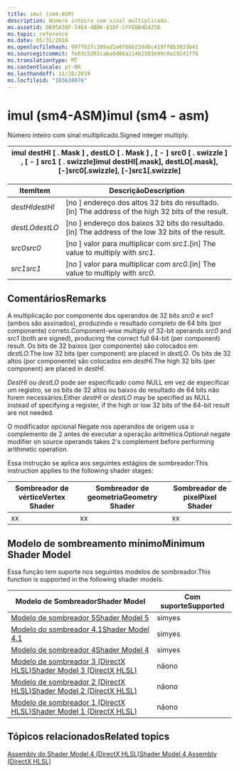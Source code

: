 ```yaml
---
title: imul (sm4-ASM)
description: Número inteiro com sinal multiplicado.
ms.assetid: DB95A38F-54E4-4BB6-81DF-CFFEBB4D425B
ms.topic: reference
ms.date: 05/31/2018
ms.openlocfilehash: 997f62fc389ad1e0fb6b23dd6c419ff8b3933b41
ms.sourcegitcommit: fe03c5d92ca6a0d66a114b2303e99c0a19241ffb
ms.translationtype: MT
ms.contentlocale: pt-BR
ms.lasthandoff: 11/20/2019
ms.locfileid: "103638876"
---
```

# <a name="imul-sm4---asm"></a><span data-ttu-id="222ae-103">imul (sm4-ASM)</span><span class="sxs-lookup"><span data-stu-id="222ae-103">imul (sm4 - asm)</span></span>

<span data-ttu-id="222ae-104">Número inteiro com sinal multiplicado.</span><span class="sxs-lookup"><span data-stu-id="222ae-104">Signed integer multiply.</span></span>



| <span data-ttu-id="222ae-105">imul destHI \[ . Mask \] , destLO \[ . Mask \] , \[ - \] src0 \[ . swizzle \] , \[ - \] src1 \[ . swizzle\]</span><span class="sxs-lookup"><span data-stu-id="222ae-105">imul destHI\[.mask\], destLO\[.mask\], \[-\]src0\[.swizzle\], \[-\]src1\[.swizzle\]</span></span> |
|-------------------------------------------------------------------------------------|



 



| <span data-ttu-id="222ae-106">Item</span><span class="sxs-lookup"><span data-stu-id="222ae-106">Item</span></span>                                                                                           | <span data-ttu-id="222ae-107">Descrição</span><span class="sxs-lookup"><span data-stu-id="222ae-107">Description</span></span>                                                      |
|------------------------------------------------------------------------------------------------|------------------------------------------------------------------|
| <span data-ttu-id="222ae-108"><span id="destHI"></span><span id="desthi"></span><span id="DESTHI"></span>*destHI*</span><span class="sxs-lookup"><span data-stu-id="222ae-108"><span id="destHI"></span><span id="desthi"></span><span id="DESTHI"></span>*destHI*</span></span><br/> | <span data-ttu-id="222ae-109">\[no \] endereço dos altos 32 bits do resultado.</span><span class="sxs-lookup"><span data-stu-id="222ae-109">\[in\] The address of the high 32 bits of the result.</span></span><br/> |
| <span data-ttu-id="222ae-110"><span id="destLO"></span><span id="destlo"></span><span id="DESTLO"></span>*destLO*</span><span class="sxs-lookup"><span data-stu-id="222ae-110"><span id="destLO"></span><span id="destlo"></span><span id="DESTLO"></span>*destLO*</span></span><br/> | <span data-ttu-id="222ae-111">\[no \] endereço dos baixos 32 bits do resultado.</span><span class="sxs-lookup"><span data-stu-id="222ae-111">\[in\] The address of the low 32 bits of the result.</span></span><br/>  |
| <span data-ttu-id="222ae-112"><span id="src0"></span><span id="SRC0"></span>*src0*</span><span class="sxs-lookup"><span data-stu-id="222ae-112"><span id="src0"></span><span id="SRC0"></span>*src0*</span></span><br/>                                | <span data-ttu-id="222ae-113">\[no \] valor para multiplicar com *src1*.</span><span class="sxs-lookup"><span data-stu-id="222ae-113">\[in\] The value to multiply with *src1*.</span></span><br/>             |
| <span data-ttu-id="222ae-114"><span id="src1"></span><span id="SRC1"></span>*src1*</span><span class="sxs-lookup"><span data-stu-id="222ae-114"><span id="src1"></span><span id="SRC1"></span>*src1*</span></span><br/>                                | <span data-ttu-id="222ae-115">\[no \] valor para multiplicar com *src0*.</span><span class="sxs-lookup"><span data-stu-id="222ae-115">\[in\] The value to multiply with *src0*.</span></span><br/>             |



 

## <a name="remarks"></a><span data-ttu-id="222ae-116">Comentários</span><span class="sxs-lookup"><span data-stu-id="222ae-116">Remarks</span></span>

<span data-ttu-id="222ae-117">A multiplicação por componente dos operandos de 32 bits *src0* e *src1* (ambos são assinados), produzindo o resultado completo de 64 bits (por componente) correto.</span><span class="sxs-lookup"><span data-stu-id="222ae-117">Component-wise multiply of 32-bit operands *src0* and *src1* (both are signed), producing the correct full 64-bit (per component) result.</span></span> <span data-ttu-id="222ae-118">Os bits de 32 baixos (por componente) são colocados em *destLO*.</span><span class="sxs-lookup"><span data-stu-id="222ae-118">The low 32 bits (per component) are placed in *destLO*.</span></span> <span data-ttu-id="222ae-119">Os bits de 32 altos (por componente) são colocados em *destHI*.</span><span class="sxs-lookup"><span data-stu-id="222ae-119">The high 32 bits (per component) are placed in *destHI*.</span></span>

<span data-ttu-id="222ae-120">*DestHI* ou *destLO* pode ser especificado como NULL em vez de especificar um registro, se os bits de 32 altos ou baixos do resultado de 64 bits não forem necessários.</span><span class="sxs-lookup"><span data-stu-id="222ae-120">Either *destHI* or *destLO* may be specified as NULL instead of specifying a register, if the high or low 32 bits of the 64-bit result are not needed.</span></span>

<span data-ttu-id="222ae-121">O modificador opcional Negate nos operandos de origem usa o complemento de 2 antes de executar a operação aritmética.</span><span class="sxs-lookup"><span data-stu-id="222ae-121">Optional negate modifier on source operands takes 2's complement before performing arithmetic operation.</span></span>

<span data-ttu-id="222ae-122">Essa instrução se aplica aos seguintes estágios de sombreador:</span><span class="sxs-lookup"><span data-stu-id="222ae-122">This instruction applies to the following shader stages:</span></span>



| <span data-ttu-id="222ae-123">Sombreador de vértice</span><span class="sxs-lookup"><span data-stu-id="222ae-123">Vertex Shader</span></span> | <span data-ttu-id="222ae-124">Sombreador de geometria</span><span class="sxs-lookup"><span data-stu-id="222ae-124">Geometry Shader</span></span> | <span data-ttu-id="222ae-125">Sombreador de pixel</span><span class="sxs-lookup"><span data-stu-id="222ae-125">Pixel Shader</span></span> |
|---------------|-----------------|--------------|
| <span data-ttu-id="222ae-126">x</span><span class="sxs-lookup"><span data-stu-id="222ae-126">x</span></span>             | <span data-ttu-id="222ae-127">x</span><span class="sxs-lookup"><span data-stu-id="222ae-127">x</span></span>               | <span data-ttu-id="222ae-128">x</span><span class="sxs-lookup"><span data-stu-id="222ae-128">x</span></span>            |



 

## <a name="minimum-shader-model"></a><span data-ttu-id="222ae-129">Modelo de sombreamento mínimo</span><span class="sxs-lookup"><span data-stu-id="222ae-129">Minimum Shader Model</span></span>

<span data-ttu-id="222ae-130">Essa função tem suporte nos seguintes modelos de sombreador.</span><span class="sxs-lookup"><span data-stu-id="222ae-130">This function is supported in the following shader models.</span></span>



| <span data-ttu-id="222ae-131">Modelo de Sombreador</span><span class="sxs-lookup"><span data-stu-id="222ae-131">Shader Model</span></span>                                              | <span data-ttu-id="222ae-132">Com suporte</span><span class="sxs-lookup"><span data-stu-id="222ae-132">Supported</span></span> |
|-----------------------------------------------------------|-----------|
| [<span data-ttu-id="222ae-133">Modelo de sombreador 5</span><span class="sxs-lookup"><span data-stu-id="222ae-133">Shader Model 5</span></span>](d3d11-graphics-reference-sm5.md)        | <span data-ttu-id="222ae-134">sim</span><span class="sxs-lookup"><span data-stu-id="222ae-134">yes</span></span>       |
| [<span data-ttu-id="222ae-135">Modelo do sombreador 4,1</span><span class="sxs-lookup"><span data-stu-id="222ae-135">Shader Model 4.1</span></span>](dx-graphics-hlsl-sm4.md)              | <span data-ttu-id="222ae-136">sim</span><span class="sxs-lookup"><span data-stu-id="222ae-136">yes</span></span>       |
| [<span data-ttu-id="222ae-137">Modelo de sombreador 4</span><span class="sxs-lookup"><span data-stu-id="222ae-137">Shader Model 4</span></span>](dx-graphics-hlsl-sm4.md)                | <span data-ttu-id="222ae-138">sim</span><span class="sxs-lookup"><span data-stu-id="222ae-138">yes</span></span>       |
| [<span data-ttu-id="222ae-139">Modelo de sombreador 3 (DirectX HLSL)</span><span class="sxs-lookup"><span data-stu-id="222ae-139">Shader Model 3 (DirectX HLSL)</span></span>](dx-graphics-hlsl-sm3.md) | <span data-ttu-id="222ae-140">não</span><span class="sxs-lookup"><span data-stu-id="222ae-140">no</span></span>        |
| [<span data-ttu-id="222ae-141">Modelo de sombreador 2 (DirectX HLSL)</span><span class="sxs-lookup"><span data-stu-id="222ae-141">Shader Model 2 (DirectX HLSL)</span></span>](dx-graphics-hlsl-sm2.md) | <span data-ttu-id="222ae-142">não</span><span class="sxs-lookup"><span data-stu-id="222ae-142">no</span></span>        |
| [<span data-ttu-id="222ae-143">Modelo de sombreador 1 (DirectX HLSL)</span><span class="sxs-lookup"><span data-stu-id="222ae-143">Shader Model 1 (DirectX HLSL)</span></span>](dx-graphics-hlsl-sm1.md) | <span data-ttu-id="222ae-144">não</span><span class="sxs-lookup"><span data-stu-id="222ae-144">no</span></span>        |



 

## <a name="related-topics"></a><span data-ttu-id="222ae-145">Tópicos relacionados</span><span class="sxs-lookup"><span data-stu-id="222ae-145">Related topics</span></span>

<dl> <dt>

[<span data-ttu-id="222ae-146">Assembly do Shader Model 4 (DirectX HLSL)</span><span class="sxs-lookup"><span data-stu-id="222ae-146">Shader Model 4 Assembly (DirectX HLSL)</span></span>](dx-graphics-hlsl-sm4-asm.md)
</dt> </dl>

 

 





